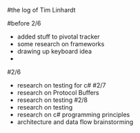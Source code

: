 #the log of Tim Linhardt

#before 2/6
* added stuff to pivotal tracker
* some research on frameworks
* drawing up keyboard idea
* 
#2/6
* research on testing for c#
#2/7
* research on Protocol Buffers
* research on testing
#2/8
* research on testing
* research on c# programming principles
* architecture and data flow brainstorming
